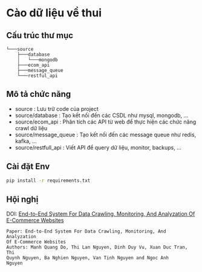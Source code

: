 # Cào dữ liệu về thui

## Cấu trúc thư mục
    └───source
        ├───database
        │   └───mongodb
        ├───ecom_api
        ├───message_queue
        └───restful_api

## Mô tả chức năng
* source : Lưu trữ code của project
* source/database : Tạo kết nối đến các CSDL như mysql, mongodb, ...
* source/ecom_api : Phân tích các API từ web để thực hiện các chức năng crawl dữ liệu
* source/message_queue : Tạo kết nối đến các message queue như redis, kafka, ...
* source/restfull_api : Viết API để query dữ liệu, monitor, backups, ...

## Cài đặt Env
```bash
pip install -r requirements.txt
```

## Hội nghị
DOI: [End-to-End System For Data Crawling, Monitoring, And Analyzation
Of E-Commerce Websites](https://link.springer.com/chapter/10.1007/978-3-031-80943-9_107)

```
Paper: End-to-End System For Data Crawling, Monitoring, And Analyzation
Of E-Commerce Websites
Authors: Manh Quang Do, Thi Lan Nguyen, Dinh Duy Vu, Xuan Duc Tran, Thi
Quynh Nguyen, Ba Nghien Nguyen, Van Tinh Nguyen and Ngoc Anh
Nguyen
```

